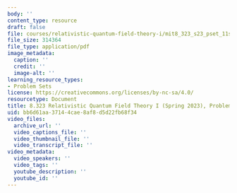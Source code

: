 ```yaml
---
body: ''
content_type: resource
draft: false
file: courses/relativistic-quantum-field-theory-i/mit8_323_s23_pset_11sol.pdf
file_size: 314364
file_type: application/pdf
image_metadata:
  caption: ''
  credit: ''
  image-alt: ''
learning_resource_types:
- Problem Sets
license: https://creativecommons.org/licenses/by-nc-sa/4.0/
resourcetype: Document
title: 8.323 Relativistic Quantum Field Theory I (Spring 2023), Problem Set 11 Solutions
uid: bb6d61aa-3714-4cae-8af8-d5d22fb68f34
video_files:
  archive_url: ''
  video_captions_file: ''
  video_thumbnail_file: ''
  video_transcript_file: ''
video_metadata:
  video_speakers: ''
  video_tags: ''
  youtube_description: ''
  youtube_id: ''
---
```

